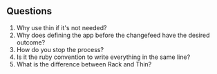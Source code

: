 ## Questions

1. Why use thin if it's not needed?
2. Why does defining the app before the changefeed have the desired outcome?
3. How do you stop the process?
4. Is it the ruby convention to write everything in the same line?
5. What is the difference between Rack and Thin?

